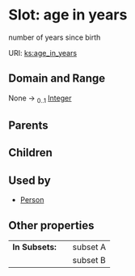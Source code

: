
# Slot: age in years


number of years since birth

URI: [ks:age_in_years](https://w3id.org/linkml/tests/kitchen_sink/age_in_years)


## Domain and Range

None &#8594;  <sub>0..1</sub> [Integer](Integer.md)

## Parents


## Children


## Used by

 * [Person](Person.md)

## Other properties

|  |  |  |
| --- | --- | --- |
| **In Subsets:** | | subset A |
|  | | subset B |


